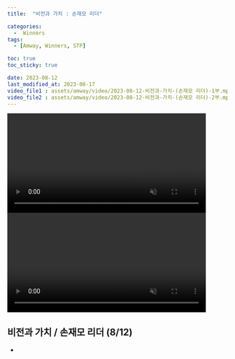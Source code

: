 ```yaml
---
title:  "비전과 가치 : 손재모 리더" 

categories:
  -  Winners
tags:
  - [Amway, Winners, STP]

toc: true
toc_sticky: true

date: 2023-08-12
last_modified_at: 2023-08-17
video_file1 : assets/amway/video/2023-08-12-비전과-가치-(손재모 리더)-1부.mp4
video_file2 : assets/amway/video/2023-08-12-비전과-가치-(손재모 리더)-2부.mp4
---
```



<video width="90%" muted autoplay controls>
    <source src="{{ page.video_file1 | relative_url }}" type="video/mp4">
</video>

<video width="90%" muted autoplay controls>
    <source src="{{ page.video_file2 | relative_url }}" type="video/mp4">
</video>


## 비전과 가치 / 손재모 리더 (8/12)


+ 